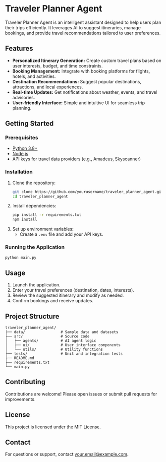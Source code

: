 # Traveler Planner Agent

Traveler Planner Agent is an intelligent assistant designed to help users plan their trips efficiently. It leverages AI to suggest itineraries, manage bookings, and provide travel recommendations tailored to user preferences.

## Features

- **Personalized Itinerary Generation:** Create custom travel plans based on user interests, budget, and time constraints.
- **Booking Management:** Integrate with booking platforms for flights, hotels, and activities.
- **Destination Recommendations:** Suggest popular destinations, attractions, and local experiences.
- **Real-time Updates:** Get notifications about weather, events, and travel advisories.
- **User-friendly Interface:** Simple and intuitive UI for seamless trip planning.

## Getting Started

### Prerequisites

- [Python 3.8+](https://www.python.org/downloads/)
- [Node.js](https://nodejs.org/)
- API keys for travel data providers (e.g., Amadeus, Skyscanner)

### Installation

1. Clone the repository:
    ```bash
    git clone https://github.com/yourusername/traveler_planner_agent.git
    cd traveler_planner_agent
    ```
2. Install dependencies:
    ```bash
    pip install -r requirements.txt
    npm install
    ```
3. Set up environment variables:
    - Create a `.env` file and add your API keys.

### Running the Application

```bash
python main.py
```

## Usage

1. Launch the application.
2. Enter your travel preferences (destination, dates, interests).
3. Review the suggested itinerary and modify as needed.
4. Confirm bookings and receive updates.

## Project Structure

```
traveler_planner_agent/
├── data/                # Sample data and datasets
├── src/                 # Source code
│   ├── agents/          # AI agent logic
│   ├── ui/              # User interface components
│   └── utils/           # Utility functions
├── tests/               # Unit and integration tests
├── README.md
├── requirements.txt
└── main.py
```

## Contributing

Contributions are welcome! Please open issues or submit pull requests for improvements.

## License

This project is licensed under the MIT License.

## Contact

For questions or support, contact [your.email@example.com](mailto:your.email@example.com).
